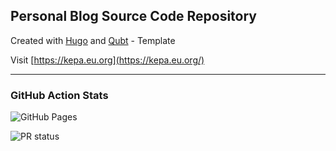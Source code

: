 ## Personal Blog Source Code Repository

Created with [Hugo](https://gohugo.io/) and [Qubt](https://github.com/chrede88/qubt) - Template

Visit [https://kepa.eu.org](https://kepa.eu.org/)

---

### GitHub Action Stats

![GitHub Pages](https://github.com/matsonkepson/matsonkepson.github.io/actions/workflows/hugo-deploy.yaml/badge.svg?branch=main)

![PR status](https://github.com/matsonkepson/matsonkepson.github.io/actions/workflows/create-pr.yaml/badge.svg?branch=develop)
